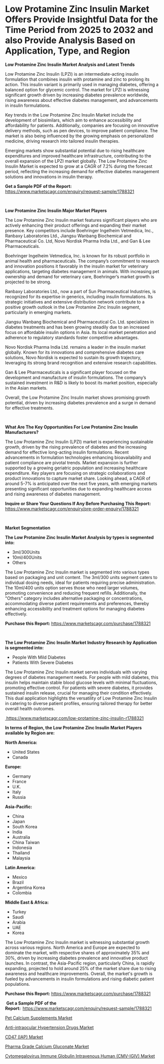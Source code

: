 <p><h1>Low Protamine Zinc Insulin Market Offers Provide Insightful Data for the Time Period from 2025 to 2032 and also Provide Analysis Based on Application, Type, and Region</h1></p><p><strong>Low Protamine Zinc Insulin Market Analysis and Latest Trends</strong></p>
<p><p>Low Protamine Zinc Insulin (LPZI) is an intermediate-acting insulin formulation that combines insulin with protamine and zinc to prolong its action. This insulin variant is primarily used in managing diabetes, offering a balanced option for glycemic control. The market for LPZI is witnessing significant growth driven by increasing diabetes prevalence worldwide, rising awareness about effective diabetes management, and advancements in insulin formulations.</p><p>Key trends in the Low Protamine Zinc Insulin Market include the development of biosimilars, which aim to enhance accessibility and affordability for patients. Additionally, companies are focusing on innovative delivery methods, such as pen devices, to improve patient compliance. The market is also being influenced by the growing emphasis on personalized medicine, driving research into tailored insulin therapies.</p><p>Emerging markets show substantial potential due to rising healthcare expenditures and improved healthcare infrastructure, contributing to the overall expansion of the LPZI market globally. The Low Protamine Zinc Insulin Market is expected to grow at a CAGR of 7.2% during the forecast period, reflecting the increasing demand for effective diabetes management solutions and innovations in insulin therapy.</p></p>
<p><strong>Get a Sample PDF of the Report:&nbsp;</strong> <a href="https://www.marketscagr.com/enquiry/request-sample/1788321?utm_campaign=1126&utm_medium=2&utm_source=Github&utm_content=ia&utm_term=09032025&utm_id=low-protamine-zinc-insulin">https://www.marketscagr.com/enquiry/request-sample/1788321</a></p>
<p>&nbsp;</p>
<p><strong>Low Protamine Zinc Insulin Major Market Players</strong></p>
<p><p>The Low Protamine Zinc Insulin market features significant players who are actively enhancing their product offerings and expanding their market presence. Key competitors include Boehringer Ingelheim Vetmedica, Inc., Ranbaxy Laboratories Ltd., Jiangsu Wanbang Biochemical and Pharmaceutical Co. Ltd, Novo Nordisk Pharma India Ltd., and Gan & Lee Pharmaceuticals.</p><p>Boehringer Ingelheim Vetmedica, Inc. is known for its robust portfolio in animal health and pharmaceuticals. The company’s commitment to research and innovation positions it favorably in the insulin market for veterinary applications, targeting diabetes management in animals. With increasing pet ownership and demand for veterinary care, Boehringer’s market growth is projected to be strong.</p><p>Ranbaxy Laboratories Ltd., now a part of Sun Pharmaceutical Industries, is recognized for its expertise in generics, including insulin formulations. Its strategic initiatives and extensive distribution network contribute to a positive growth outlook in the Low Protamine Zinc Insulin segment, particularly in emerging markets.</p><p>Jiangsu Wanbang Biochemical and Pharmaceutical Co. Ltd. specializes in diabetes treatments and has been growing steadily due to an increased focus on affordable insulin options in Asia. Its local market penetration and adherence to regulatory standards foster competitive advantages.</p><p>Novo Nordisk Pharma India Ltd. remains a leader in the insulin market globally. Known for its innovations and comprehensive diabetes care solutions, Novo Nordisk is expected to sustain its growth trajectory, leveraging its strong brand recognition and extensive research capabilities.</p><p>Gan & Lee Pharmaceuticals is a significant player focused on the development and manufacture of insulin formulations. The company’s sustained investment in R&D is likely to boost its market position, especially in the Asian markets.</p><p>Overall, the Low Protamine Zinc Insulin market shows promising growth potential, driven by increasing diabetes prevalence and a surge in demand for effective treatments.</p></p>
<p>&nbsp;</p>
<p><strong>What Are The Key Opportunities For Low Protamine Zinc Insulin Manufacturers?</strong></p>
<p><p>The Low Protamine Zinc Insulin (LPZI) market is experiencing sustainable growth, driven by the rising prevalence of diabetes and the increasing demand for effective long-acting insulin formulations. Recent advancements in formulation technologies enhancing bioavailability and patient compliance are pivotal trends. Market expansion is further supported by a growing geriatric population and increasing healthcare expenditure. Key players are focusing on strategic collaborations and product innovations to capture market share. Looking ahead, a CAGR of around 5-7% is anticipated over the next five years, with emerging markets presenting significant opportunities due to expanding healthcare access and rising awareness of diabetes management.</p></p>
<p><strong>Inquire or Share Your Questions If Any Before Purchasing This Report:</strong> <a href="https://www.marketscagr.com/enquiry/pre-order-enquiry/1788321?utm_campaign=1126&utm_medium=2&utm_source=Github&utm_content=ia&utm_term=09032025&utm_id=low-protamine-zinc-insulin">https://www.marketscagr.com/enquiry/pre-order-enquiry/1788321</a></p>
<p>&nbsp;</p>
<p><strong>Market Segmentation</strong></p>
<p><strong>The Low Protamine Zinc Insulin Market Analysis by types is segmented into:</strong></p>
<p><ul><li>3ml/300Units</li><li>10ml/400Units</li><li>Others</li></ul></p>
<p><p>The Low Protamine Zinc Insulin market is segmented into various types based on packaging and unit content. The 3ml/300 units segment caters to individual dosing needs, ideal for patients requiring precise administration. The 10ml/400 units option serves those who need larger volumes, promoting convenience and reducing frequent refills. Additionally, the "Others" category includes alternative packaging or concentrations, accommodating diverse patient requirements and preferences, thereby enhancing accessibility and treatment options for managing diabetes effectively.</p></p>
<p><strong>Purchase this Report:&nbsp;</strong><a href="https://www.marketscagr.com/purchase/1788321?utm_campaign=1126&utm_medium=2&utm_source=Github&utm_content=ia&utm_term=09032025&utm_id=low-protamine-zinc-insulin">https://www.marketscagr.com/purchase/1788321</a></p>
<p>&nbsp;</p>
<p><strong>The Low Protamine Zinc Insulin Market Industry Research by Application is segmented into:</strong></p>
<p><ul><li>People With Mild Diabetes</li><li>Patients With Severe Diabetes</li></ul></p>
<p><p>The Low Protamine Zinc Insulin market serves individuals with varying degrees of diabetes management needs. For people with mild diabetes, this insulin helps maintain stable blood glucose levels with minimal fluctuations, promoting effective control. For patients with severe diabetes, it provides sustained insulin release, crucial for managing their condition effectively. This dual application highlights the versatility of Low Protamine Zinc Insulin in catering to diverse patient profiles, ensuring tailored therapy for better overall health outcomes.</p></p>
<p><a href="https://www.marketscagr.com/low-protamine-zinc-insulin-r1788321?utm_campaign=1126&utm_medium=2&utm_source=Github&utm_content=ia&utm_term=09032025&utm_id=low-protamine-zinc-insulin">&nbsp;https://www.marketscagr.com/low-protamine-zinc-insulin-r1788321</a></p>
<p><strong>In terms of Region, the Low Protamine Zinc Insulin Market Players available by Region are:</strong></p>
<p>
    <p> <strong> North America: </strong>
        <ul>
            <li>United States</li>
            <li>Canada</li>
        </ul>
        </p> 
    <p> <strong> Europe: </strong>
        <ul>
            <li>Germany</li>
            <li>France</li>
            <li>U.K.</li>
            <li>Italy</li>
            <li>Russia</li>
        </ul>
        </p> 
    <p> <strong> Asia-Pacific: </strong>
        <ul>
            <li>China</li>
            <li>Japan</li>
            <li>South Korea</li>
            <li>India</li>
            <li>Australia</li>
            <li>China Taiwan</li>
            <li>Indonesia</li>
            <li>Thailand</li>
            <li>Malaysia</li>
        </ul>
        </p> 
    <p> <strong> Latin America: </strong>
        <ul>
            <li>Mexico</li>
            <li>Brazil</li>
            <li>Argentina Korea</li>
            <li>Colombia</li>
        </ul>
        </p> 
    <p> <strong> Middle East & Africa: </strong>
        <ul>
            <li>Turkey</li>
            <li>Saudi</li>
            <li>Arabia</li>
            <li>UAE</li>
            <li>Korea</li>
        </ul>
    </p>
    </p>
<p><p>The Low Protamine Zinc Insulin market is witnessing substantial growth across various regions. North America and Europe are expected to dominate the market, with respective shares of approximately 35% and 30%, driven by increasing diabetes prevalence and innovative product launches. In contrast, the Asia-Pacific region, particularly China, is rapidly expanding, projected to hold around 25% of the market share due to rising awareness and healthcare improvements. Overall, the market's growth is fueled by advancements in insulin formulations and rising diabetic patient populations.</p></p>
<p><strong>Purchase this Report: </strong><a href="https://www.marketscagr.com/purchase/1788321?utm_campaign=1126&utm_medium=2&utm_source=Github&utm_content=ia&utm_term=09032025&utm_id=low-protamine-zinc-insulin">https://www.marketscagr.com/purchase/1788321</a></p>
<p>&nbsp;<strong>Get a Sample PDF of the Report:&nbsp;&nbsp;</strong><a href="https://www.marketscagr.com/enquiry/request-sample/1788321?utm_campaign=1126&utm_medium=2&utm_source=Github&utm_content=ia&utm_term=09032025&utm_id=low-protamine-zinc-insulin">https://www.marketscagr.com/enquiry/request-sample/1788321</a></p>
<p><strong></strong></p>
<p><p><a href="https://github.com/ParvinKhatun77/Market-Research-Report-List-1/blob/main/pet-calcium-supplements-market.md?utm_campaign=1126&utm_medium=2&utm_source=Github&utm_content=ia&utm_term=09032025&utm_id=low-protamine-zinc-insulin">Pet Calcium Supplements Market</a></p><p><a href="https://github.com/DixieGrimes/Market-Research-Report-List-1/blob/main/anti-intraocular-hypertension-drugs-market.md?utm_campaign=1126&utm_medium=2&utm_source=Github&utm_content=ia&utm_term=09032025&utm_id=low-protamine-zinc-insulin">Anti-intraocular Hypertension Drugs Market</a></p><p><a href="https://github.com/nathandecarvalho/Market-Research-Report-List-6/blob/main/cd47-iap-market.md?utm_campaign=1126&utm_medium=2&utm_source=Github&utm_content=ia&utm_term=09032025&utm_id=low-protamine-zinc-insulin">CD47 (IAP) Market</a></p><p><a href="https://github.com/abbislposival/Market-Research-Report-List-1/blob/main/pharma-grade-calcium-gluconate-market.md?utm_campaign=1126&utm_medium=2&utm_source=Github&utm_content=ia&utm_term=09032025&utm_id=low-protamine-zinc-insulin">Pharma Grade Calcium Gluconate Market</a></p><p><a href="https://github.com/julyju69/Market-Research-Report-List-6/blob/main/cytomegalovirus-immune-globulin-intravenous-human-cmv-igiv-market.md?utm_campaign=1126&utm_medium=2&utm_source=Github&utm_content=ia&utm_term=09032025&utm_id=low-protamine-zinc-insulin">Cytomegalovirus Immune Globulin Intravenous Human (CMV-IGIV) Market</a></p></p>